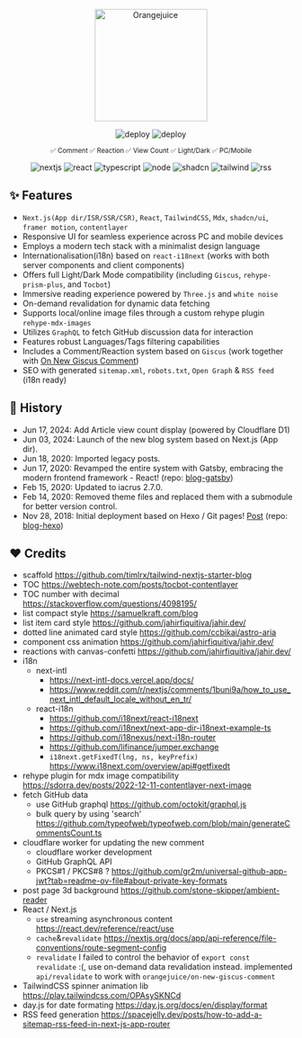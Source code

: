 <div align="center">
  <p><a href="https://orangejuice.cc/"><img alt="Orangejuice" width="200px" src="https://orangejuice.cc/logo.svg" /></a></p>

![deploy](https://img.shields.io/github/deployments/orangejuice/blog/production?logo=vercel&label=Vercel)
![deploy](https://img.shields.io/github/deployments/orangejuice/on-new-giscus-comment/production?logo=cloudflare-workers&label=Cloudflare%20Worker)

<!--
![star](https://img.shields.io/github/stars/orangejuice/blog.svg?style=flat&logo=github&color=48bf1f&label=Star)
![react](https://img.shields.io/github/package-json/dependency-version/orangejuice/blog/react?label=React&color=61dafb&logo=react&logoColor=fff)
![typescript](https://img.shields.io/github/package-json/dependency-version/orangejuice/blog/dev/typescript?label=Typescript&logo=typescript&logoColor=fff&color=3178c6)
![node](https://img.shields.io/badge/Node.js-^20.2.0-5fa04e?logo=node.js&logoColor=fff)-->
<sub>✅ Comment ✅ Reaction ✅ View Count ✅ Light/Dark ✅ PC/Mobile</sub>

![nextjs](https://img.shields.io/github/package-json/dependency-version/orangejuice/blog/next?label=Next.js&logo=next.js&color=222)
![react](https://img.shields.io/badge/React-05a3cd?logo=react&logoColor=fff)
![typescript](https://img.shields.io/badge/Typescript-3178c6?logo=typescript&logoColor=fff)
![node](https://img.shields.io/badge/Node.js-5fa04e?logo=node.js&logoColor=fff)
![shadcn](https://img.shields.io/badge/shadcn%2Fui-000?logo=shadcnui&logoColor=fff)
![tailwind](https://img.shields.io/badge/Tailwind%20CSS-06b6d4?logo=tailwindcss&logoColor=fff)
![rss](https://shields.io/badge/RSS-f88900?logo=rss&logoColor=fff)


</div>

## ✨ Features

- `Next.js(App dir/ISR/SSR/CSR)`, `React`, `TailwindCSS`, `Mdx`, `shadcn/ui`, `framer motion`, `contentlayer`
- Responsive UI for seamless experience across PC and mobile devices
- Employs a modern tech stack with a minimalist design language
- Internationalisation(i18n) based on `react-i18next` (works with both server components and client components)
- Offers full Light/Dark Mode compatibility (including `Giscus`, `rehype-prism-plus`, and `Tocbot`)
- Immersive reading experience powered by `Three.js` and `white noise`
- On-demand revalidation for dynamic data fetching
- Supports local/online image files through a custom rehype plugin `rehype-mdx-images`
- Utilizes `GraphQL` to fetch GitHub discussion data for interaction
- Features robust Languages/Tags filtering capabilities
- Includes a Comment/Reaction system based on `Giscus` (work together with [On New Giscus Comment](https://github.com/orangejuice/on-new-giscus-comment))
- SEO with generated `sitemap.xml`, `robots.txt`, `Open Graph` & `RSS feed` (i18n ready)

## 🔖 History

- Jun 17, 2024: Add Article view count display (powered by Cloudflare D1)
- Jun 03, 2024: Launch of the new blog system based on Next.js (App dir).
- Jun 18, 2020: Imported legacy posts.
- Jun 17, 2020: Revamped the entire system with Gatsby, embracing the modern frontend framework - React! (repo: [blog-gatsby](https://github.com/orangejuice/blog-gatsby))
- Feb 15, 2020: Updated to iacrus 2.7.0.
- Feb 14, 2020: Removed theme files and replaced them with a submodule for better version control.
- Nov 28, 2018: Initial deployment based on Hexo / Git pages! [Post](https://orangejuice.cc/2019-03-04-build-a-hexo-blog) (repo: [blog-hexo](https://github.com/orangejuice/blog-hexo))

## ❤️ Credits

- scaffold https://github.com/timlrx/tailwind-nextjs-starter-blog
- TOC https://webtech-note.com/posts/tocbot-contentlayer
- TOC number with decimal https://stackoverflow.com/questions/4098195/
- list compact style https://samuelkraft.com/blog
- list item card style https://github.com/jahirfiquitiva/jahir.dev/
- dotted line animated card style https://github.com/ccbikai/astro-aria
- component css animation https://github.com/jahirfiquitiva/jahir.dev/
- reactions with canvas-confetti https://github.com/jahirfiquitiva/jahir.dev/
- i18n
  - next-intl
    - https://next-intl-docs.vercel.app/docs/
    - https://www.reddit.com/r/nextjs/comments/1buni9a/how_to_use_next_intl_default_locale_without_en_tr/
  - react-i18n
    - https://github.com/i18next/react-i18next
    - https://github.com/i18next/next-app-dir-i18next-example-ts
    - https://github.com/i18nexus/next-i18n-router
    - https://github.com/lifinance/jumper.exchange
    - `i18next.getFixedT(lng, ns, keyPrefix)` https://www.i18next.com/overview/api#getfixedt
- rehype plugin for mdx image compatibility https://sdorra.dev/posts/2022-12-11-contentlayer-next-image
- fetch GitHub data 
  - use GitHub graphql https://github.com/octokit/graphql.js
  - bulk query by using 'search' https://github.com/typeofweb/typeofweb.com/blob/main/generateCommentsCount.ts
- cloudflare worker for updating the new comment
  - cloudflare worker development
  - GitHub GraphQL API
  - PKCS#1 / PKCS#8 ? https://github.com/gr2m/universal-github-app-jwt?tab=readme-ov-file#about-private-key-formats
- post page 3d background https://github.com/stone-skipper/ambient-reader
- React / Next.js
  - `use` streaming asynchronous content https://react.dev/reference/react/use
  - `cache`&`revalidate` https://nextjs.org/docs/app/api-reference/file-conventions/route-segment-config
  - `revalidate` I failed to control the behavior of `export const revalidate` :(, use on-demand data revalidation instead.
    implemented `api/revalidate` to work with `orangejuice/on-new-giscus-comment`
- TailwindCSS spinner animation lib https://play.tailwindcss.com/OPAsySKNCd
- day.js for date formating https://day.js.org/docs/en/display/format
- RSS feed generation https://spacejelly.dev/posts/how-to-add-a-sitemap-rss-feed-in-next-js-app-router
